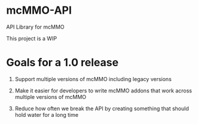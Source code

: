 # mcMMO-API
API Library for mcMMO

This project is a WIP

# Goals for a 1.0 release

1) Support multiple versions of mcMMO including legacy versions

2) Make it easier for developers to write mcMMO addons that work across multiple versions of mcMMO

3) Reduce how often we break the API by creating something that should hold water for a long time
